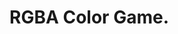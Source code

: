 <!DOCTYPE html>
<html>
  <head>
    <title>The Great Color Game</title>
  </head>
  <body>
    <h1>RGBA Color Game.</h1>
      
      
